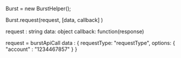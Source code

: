 Burst = new BurstHelper();


Burst.request(request, [data, callback] )

request : string
data: object
callback: function(response)


request = burstApiCall
data : {
    requestType: "requestType",
    options: {
        "account" : "1234467857"
    }
}